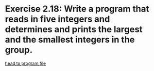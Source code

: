 # Exercise 2.18: Write a program that reads in five integers and determines and prints the largest and the smallest integers in the group.

[head to program file](p02_18.cpp)